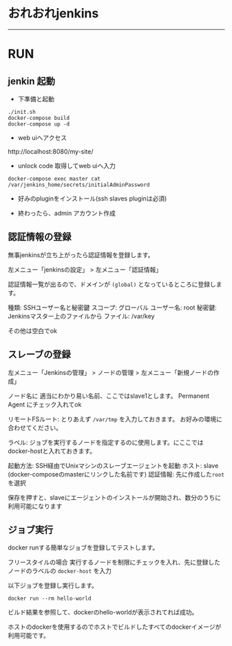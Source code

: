 # おれおれjenkins

---


# RUN

## jenkin 起動

- 下準備と起動

```
./init.sh
docker-compose build
docker-compose up -d
```

- web uiへアクセス

http://localhost:8080/my-site/

- unlock code 取得してweb uiへ入力

```
docker-compose exec master cat /var/jenkins_home/secrets/initialAdminPassword
```

- 好みのpluginをインストール(ssh slaves pluginは必須)

- 終わったら、admin アカウント作成

## 認証情報の登録

無事jenkinsが立ち上がったら認証情報を登録します。


左メニュー「jenkinsの設定」 > 左メニュー「認証情報」

認証情報一覧が出るので、ドメインが `(global)` となっているところに登録します。

種類: SSHユーザー名と秘密鍵
スコープ: グローバル
ユーザー名: root
秘密鍵: Jenkinsマスター上のファイルから
ファイル: /var/key

その他は空白でok



## スレーブの登録

左メニュー「Jenkinsの管理」 > ノードの管理 > 左メニュー「新規ノードの作成」

ノード名に 適当にわかり易い名前、ここではslave1とします。
Permanent Agent にチェック入れてok


リモートFSルート: とりあえず ```/var/tmp``` を入力しておきます。 お好みの環境に合わせてください。

ラベル: ジョブを実行するノードを指定するのに使用します。にここではdocker-hostと入れておきます。

起動方法: SSH経由でUnixマシンのスレーブエージェントを起動
ホスト: slave (docker-composeのmasterにリンクした名前です)
認証情報: 先に作成した`root`を選択

保存を押すと、slaveにエージェントのインストールが開始され、数分のうちに利用可能になります


## ジョブ実行

docker runする簡単なジョブを登録してテストします。

フリースタイルの場合
実行するノードを制限にチェックを入れ、先に登録したノードのラベルの `docker-host` を入力

以下ジョブを登録し実行します。

```
docker run --rm hello-world
```

ビルド結果を参照して、dockerのhello-worldが表示されてれば成功。

ホストのdockerを使用するのでホストでビルドしたすべてのdockerイメージが利用可能です。
